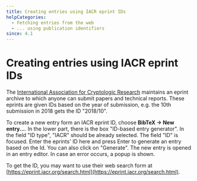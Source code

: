```yaml
---
title: Creating entries using IACR eprint IDs
helpCategories:
  - Fetching entries from the web
  - ... using publication identifiers
since: 4.1
---
```


# Creating entries using IACR eprint IDs

The [International Association for Cryptologic Research](https://www.iacr.org/) maintains an eprint archive to which anyone can submit papers and technical reports. These eprints are given IDs based on the year of submission, e.g. the 10th submission in 2018 gets the ID "2018/10".

To create a new entry form an IACR eprint ID, choose **BibTeX → New entry...**. In the lower part, there is the box "ID-based entry generator". In the field "ID type", "IACR" should be already selected. The field "ID" is focused. Enter the eprints' ID here and press Enter to generate an entry based on the Id. You can also click on "Generate". The new entry is opened in an entry editor. In case an error occurs, a popup is shown.

To get the ID, you may want to use their web search form at [https://eprint.iacr.org/search.html](https://eprint.iacr.org/search.html).

